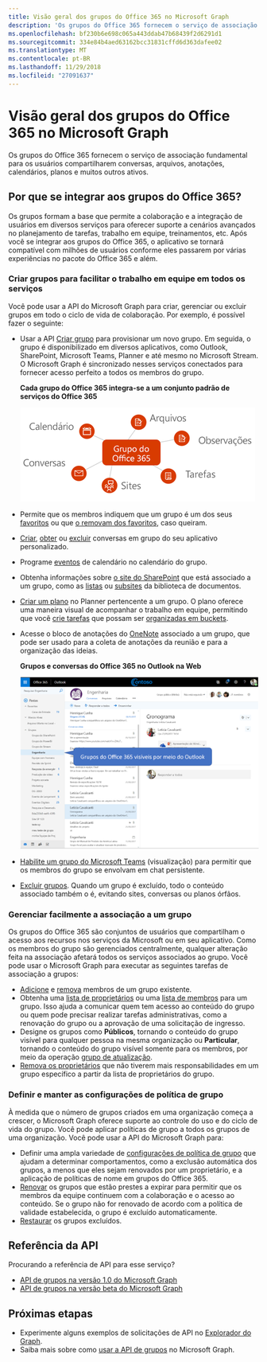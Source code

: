 ```yaml
---
title: Visão geral dos grupos do Office 365 no Microsoft Graph
description: 'Os grupos do Office 365 fornecem o serviço de associação fundamental para os usuários compartilharem conversas, arquivos, anotações, calendários, planos e muitos outros ativos. '
ms.openlocfilehash: bf230b6e698c065a443ddab47b68439f2d6291d1
ms.sourcegitcommit: 334e84b4aed63162bcc31831cffd6d363dafee02
ms.translationtype: MT
ms.contentlocale: pt-BR
ms.lasthandoff: 11/29/2018
ms.locfileid: "27091637"
---
```

# <a name="overview-of-office-365-groups-in-microsoft-graph"></a>Visão geral dos grupos do Office 365 no Microsoft Graph

Os grupos do Office 365 fornecem o serviço de associação fundamental para os usuários compartilharem conversas, arquivos, anotações, calendários, planos e muitos outros ativos. 

## <a name="why-integrate-with-office-365-groups"></a>Por que se integrar aos grupos do Office 365?   

Os grupos formam a base que permite a colaboração e a integração de usuários em diversos serviços para oferecer suporte a cenários avançados no planejamento de tarefas, trabalho em equipe, treinamentos, etc. Após você se integrar aos grupos do Office 365, o aplicativo se tornará compatível com milhões de usuários conforme eles passarem por várias experiências no pacote do Office 365 e além.  
 
### <a name="create-groups-to-facilitate-teamwork-across-services"></a>Criar grupos para facilitar o trabalho em equipe em todos os serviços 
 
Você pode usar a API do Microsoft Graph para criar, gerenciar ou excluir grupos em todo o ciclo de vida de colaboração. Por exemplo, é possível fazer o seguinte:  
 
- Usar a API [Criar grupo](/graph/api/group-post-groups?view=graph-rest-1.0) para provisionar um novo grupo. Em seguida, o grupo é disponibilizado em diversos aplicativos, como Outlook, SharePoint, Microsoft Teams, Planner e até mesmo no Microsoft Stream. O Microsoft Graph é sincronizado nesses serviços conectados para fornecer acesso perfeito a todos os membros do grupo.  
 
    **Cada grupo do Office 365 integra-se a um conjunto padrão de serviços do Office 365**

    ![Diagrama mostrando a integração de grupos do Office 365 a arquivos, observações, tarefas, sites, conversas e calendário](images/office365-groups-concept-overview-related-services-infographic.png)  

- Permite que os membros indiquem que um grupo é um dos seus [favoritos](/graph/api/group-addfavorite?view=graph-rest-1.0) ou que [o removam dos favoritos](/graph/api/group-removefavorite?view=graph-rest-1.0), caso queiram. 
- [Criar](/graph/api/group-post-conversations?view=graph-rest-1.0), [obter](/graph/api/group-get-conversation?view=graph-rest-1.0) ou [excluir](/graph/api/group-delete-conversation?view=graph-rest-1.0) conversas em grupo do seu aplicativo personalizado. 
- Programe [eventos](/graph/api/resources/event?view=graph-rest-1.0) de calendário no calendário do grupo. 
- Obtenha informações sobre [o site do SharePoint](/graph/api/resources/site?view=graph-rest-1.0) que está associado a um grupo, como as [listas](/graph/api/list-list?view=graph-rest-1.0) ou [subsites](/graph/api/site-list-subsites?view=graph-rest-1.0) da biblioteca de documentos. 
- [Criar um plano](/graph/api/planner-post-buckets?view=graph-rest-1.0) no Planner pertencente a um grupo. O plano oferece uma maneira visual de acompanhar o trabalho em equipe, permitindo que você [crie tarefas](/graph/api/planner-post-tasks?view=graph-rest-1.0) que possam ser [organizadas em buckets](/graph/api/planner-post-buckets?view=graph-rest-1.0). 
- Acesse o bloco de anotações do [OneNote](/graph/api/resources/onenote?view=graph-rest-1.0) associado a um grupo, que pode ser usado para a coleta de anotações da reunião e para a organização das ideias. 
  
    **Grupos e conversas do Office 365 no Outlook na Web**

    ![Captura de tela do Outlook na Web com os grupos listados na pasta Grupos](images/office365-groups-concept-overview-groups-in-outlook.png) 

- [Habilite um grupo do Microsoft Teams](/graph/api/team-put-teams?view=graph-rest-beta) (visualização) para permitir que os membros do grupo se envolvam em chat persistente.  
- [Excluir grupos](/graph/api/group-delete?view=graph-rest-1.0). Quando um grupo é excluído, todo o conteúdo associado também o é, evitando sites, conversas ou planos órfãos. 
 
### <a name="manage-group-membership-seamlessly"></a>Gerenciar facilmente a associação a um grupo 
 
Os grupos do Office 365 são conjuntos de usuários que compartilham o acesso aos recursos nos serviços da Microsoft ou em seu aplicativo. Como os membros do grupo são gerenciados centralmente, qualquer alteração feita na associação afetará todos os serviços associados ao grupo. Você pode usar o Microsoft Graph para executar as seguintes tarefas de associação a grupos:
 
- [Adicione](/graph/api/group-post-members?view=graph-rest-1.0) e [remova](/graph/api/group-delete-members?view=graph-rest-1.0) membros de um grupo existente. 
- Obtenha uma [lista de proprietários](/graph/api/group-list-owners?view=graph-rest-1.0) ou uma [lista de membros](/graph/api/group-list-members?view=graph-rest-1.0) para um grupo. Isso ajuda a comunicar quem tem acesso ao conteúdo do grupo ou quem pode precisar realizar tarefas administrativas, como a renovação do grupo ou a aprovação de uma solicitação de ingresso. 
- Designe os grupos como **Públicos**, tornando o conteúdo do grupo visível para qualquer pessoa na mesma organização ou **Particular**, tornando o conteúdo do grupo visível somente para os membros, por meio da operação [grupo de atualização](/graph/api/group-update?view=graph-rest-1.0). 
- [Remova os proprietários](/graph/api/group-delete-owners?view=graph-rest-1.0) que não tiverem mais responsabilidades em um grupo específico a partir da lista de proprietários do grupo. 
 
### <a name="establish-and-maintain-group-policy-settings"></a>Definir e manter as configurações de política de grupo 
 
À medida que o número de grupos criados em uma organização começa a crescer, o Microsoft Graph oferece suporte ao controle do uso e do ciclo de vida do grupo. Você pode aplicar políticas de grupo a todos os grupos de uma organização. Você pode usar a API do Microsoft Graph para:

- Definir uma ampla variedade de [configurações de política de grupo](/graph/api/resources/groupsetting?view=graph-rest-1.0) que ajudam a determinar comportamentos, como a exclusão automática dos grupos, a menos que eles sejam renovados por um proprietário, e a aplicação de políticas de nome em grupos do Office 365. 
- [Renovar](/graph/api/group-renew?view=graph-rest-1.0) os grupos que estão prestes a expirar para permitir que os membros da equipe continuem com a colaboração e o acesso ao conteúdo. Se o grupo não for renovado de acordo com a política de validade estabelecida, o grupo é excluído automaticamente. 
- [Restaurar](/graph/api/directory-deleteditems-restore?view=graph-rest-1.0) os grupos excluídos.

## <a name="api-reference"></a>Referência da API
Procurando a referência de API para esse serviço?

- [API de grupos na versão 1.0 do Microsoft Graph](/graph/api/resources/groups-overview?view=graph-rest-1.0)
- [API de grupos na versão beta do Microsoft Graph](/graph/api/resources/groups-overview?view=graph-rest-beta)


## <a name="next-steps"></a>Próximas etapas

- Experimente alguns exemplos de solicitações de API no [Explorador do Graph](https://developer.microsoft.com/graph/graph-explorer). 
- Saiba mais sobre como [usar a API de grupos](/graph/api/resources/groups-overview?view=graph-rest-1.0) no Microsoft Graph.
